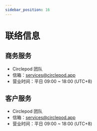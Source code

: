 ```yaml
---
sidebar_position: 16
---
```

# 联络信息

## 商务服务

- Circlepod 团队 
- 信箱：[services@circlepod.app](mailto:services@circlepod.app)
- 营业时间：平日 09:00 ~ 18:00 (UTC+8)  

## 客户服务

- Circlepod 团队 
- 信箱：[services@circlepod.app](mailto:services@circlepod.app)
- 营业时间：平日 09:00 ~ 18:00 (UTC+8) 